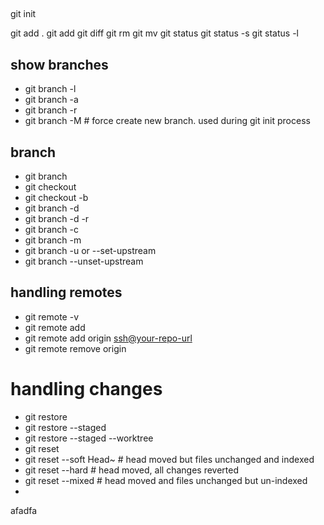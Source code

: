 ## 
git init


git add . 
git add <filename>
git diff <filename>
git rm <filename>
git mv <filename>
git status
git status -s
git status -l

## show branches
- git branch -l
- git branch -a
- git branch -r
- git branch -M # force create new branch. used during git init process

## branch
- git branch <branch-name>
- git checkout <branch-name>
- git checkout -b <new-branch-name>
- git branch -d <branch-name>
- git branch -d -r <remote-branch-name>
- git branch -c
- git branch -m
- git branch -u or --set-upstream
- git branch --unset-upstream

## handling remotes
- git remote -v
- git remote add <Name> <url>
- git remote add origin <ssh@your-repo-url>
- git remote remove origin

# handling changes
- git restore <filepath>
- git restore --staged <filepath>
- git restore --staged --worktree <filepath> 
- git reset 
- git reset --soft Head~<number> # head moved but files unchanged and indexed
- git reset --hard <commit-id> # head moved, all changes reverted
- git reset --mixed <commit-id> # head moved and files unchanged but un-indexed
- 


afadfa